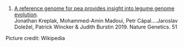 <!-- list of PMC identifiers -->

1.  [A reference genome for pea provides insight into legume genome evolution](https://www.nature.com/articles/s41588-019-0480-1).\
    Jonathan Kreplak, Mohammed-Amin Madoui, Petr Cápal\....Jaroslav Doležel, Patrick Wincker & Judith Burstin
    2019. Nature Genetics. 51

Picture credit: Wikipedia
